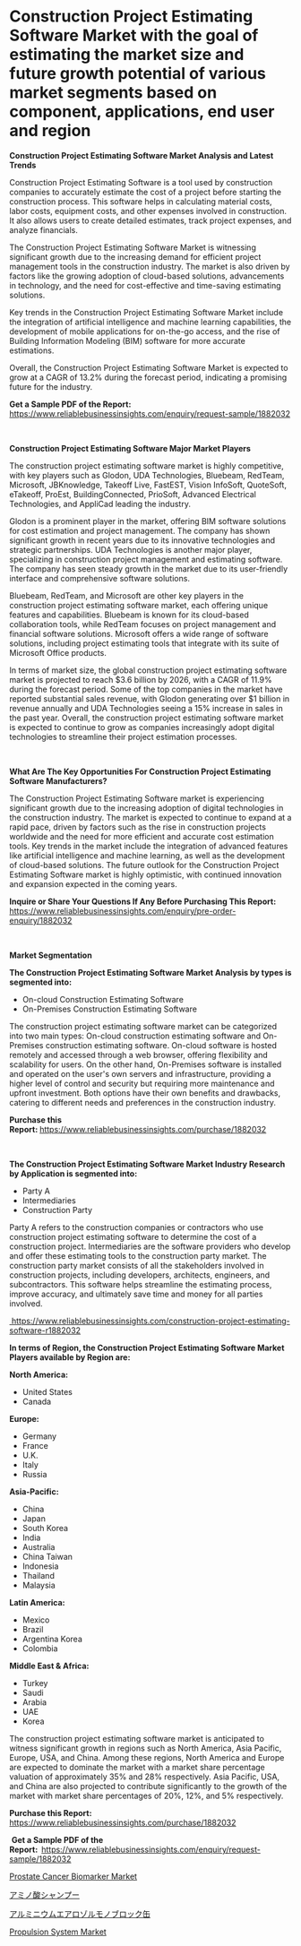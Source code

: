 <p><h1>Construction Project Estimating Software Market with the goal of estimating the market size and future growth potential of various market segments based on component, applications, end user and region</h1></p><p><strong>Construction Project Estimating Software Market Analysis and Latest Trends</strong></p>
<p><p>Construction Project Estimating Software is a tool used by construction companies to accurately estimate the cost of a project before starting the construction process. This software helps in calculating material costs, labor costs, equipment costs, and other expenses involved in construction. It also allows users to create detailed estimates, track project expenses, and analyze financials.</p><p>The Construction Project Estimating Software Market is witnessing significant growth due to the increasing demand for efficient project management tools in the construction industry. The market is also driven by factors like the growing adoption of cloud-based solutions, advancements in technology, and the need for cost-effective and time-saving estimating solutions.</p><p>Key trends in the Construction Project Estimating Software Market include the integration of artificial intelligence and machine learning capabilities, the development of mobile applications for on-the-go access, and the rise of Building Information Modeling (BIM) software for more accurate estimations.</p><p>Overall, the Construction Project Estimating Software Market is expected to grow at a CAGR of 13.2% during the forecast period, indicating a promising future for the industry.</p></p>
<p><strong>Get a Sample PDF of the Report:&nbsp;</strong> <a href="https://www.reliablebusinessinsights.com/enquiry/request-sample/1882032">https://www.reliablebusinessinsights.com/enquiry/request-sample/1882032</a></p>
<p>&nbsp;</p>
<p><strong>Construction Project Estimating Software Major Market Players</strong></p>
<p><p>The construction project estimating software market is highly competitive, with key players such as Glodon, UDA Technologies, Bluebeam, RedTeam, Microsoft, JBKnowledge, Takeoff Live, FastEST, Vision InfoSoft, QuoteSoft, eTakeoff, ProEst, BuildingConnected, PrioSoft, Advanced Electrical Technologies, and AppliCad leading the industry. </p><p>Glodon is a prominent player in the market, offering BIM software solutions for cost estimation and project management. The company has shown significant growth in recent years due to its innovative technologies and strategic partnerships. UDA Technologies is another major player, specializing in construction project management and estimating software. The company has seen steady growth in the market due to its user-friendly interface and comprehensive software solutions. </p><p>Bluebeam, RedTeam, and Microsoft are other key players in the construction project estimating software market, each offering unique features and capabilities. Bluebeam is known for its cloud-based collaboration tools, while RedTeam focuses on project management and financial software solutions. Microsoft offers a wide range of software solutions, including project estimating tools that integrate with its suite of Microsoft Office products.</p><p>In terms of market size, the global construction project estimating software market is projected to reach $3.6 billion by 2026, with a CAGR of 11.9% during the forecast period. Some of the top companies in the market have reported substantial sales revenue, with Glodon generating over $1 billion in revenue annually and UDA Technologies seeing a 15% increase in sales in the past year. Overall, the construction project estimating software market is expected to continue to grow as companies increasingly adopt digital technologies to streamline their project estimation processes.</p></p>
<p>&nbsp;</p>
<p><strong>What Are The Key Opportunities For Construction Project Estimating Software Manufacturers?</strong></p>
<p><p>The Construction Project Estimating Software market is experiencing significant growth due to the increasing adoption of digital technologies in the construction industry. The market is expected to continue to expand at a rapid pace, driven by factors such as the rise in construction projects worldwide and the need for more efficient and accurate cost estimation tools. Key trends in the market include the integration of advanced features like artificial intelligence and machine learning, as well as the development of cloud-based solutions. The future outlook for the Construction Project Estimating Software market is highly optimistic, with continued innovation and expansion expected in the coming years.</p></p>
<p><strong>Inquire or Share Your Questions If Any Before Purchasing This Report:</strong> <a href="https://www.reliablebusinessinsights.com/enquiry/pre-order-enquiry/1882032">https://www.reliablebusinessinsights.com/enquiry/pre-order-enquiry/1882032</a></p>
<p>&nbsp;</p>
<p><strong>Market Segmentation</strong></p>
<p><strong>The Construction Project Estimating Software Market Analysis by types is segmented into:</strong></p>
<p><ul><li>On-cloud Construction Estimating Software</li><li>On-Premises Construction Estimating Software</li></ul></p>
<p><p>The construction project estimating software market can be categorized into two main types: On-cloud construction estimating software and On-Premises construction estimating software. On-cloud software is hosted remotely and accessed through a web browser, offering flexibility and scalability for users. On the other hand, On-Premises software is installed and operated on the user's own servers and infrastructure, providing a higher level of control and security but requiring more maintenance and upfront investment. Both options have their own benefits and drawbacks, catering to different needs and preferences in the construction industry.</p></p>
<p><strong>Purchase this Report:&nbsp;</strong><a href="https://www.reliablebusinessinsights.com/purchase/1882032">https://www.reliablebusinessinsights.com/purchase/1882032</a></p>
<p>&nbsp;</p>
<p><strong>The Construction Project Estimating Software Market Industry Research by Application is segmented into:</strong></p>
<p><ul><li>Party A</li><li>Intermediaries</li><li>Construction Party</li></ul></p>
<p><p>Party A refers to the construction companies or contractors who use construction project estimating software to determine the cost of a construction project. Intermediaries are the software providers who develop and offer these estimating tools to the construction party market. The construction party market consists of all the stakeholders involved in construction projects, including developers, architects, engineers, and subcontractors. This software helps streamline the estimating process, improve accuracy, and ultimately save time and money for all parties involved.</p></p>
<p><a href="https://www.reliablebusinessinsights.com/construction-project-estimating-software-r1882032">&nbsp;https://www.reliablebusinessinsights.com/construction-project-estimating-software-r1882032</a></p>
<p><strong>In terms of Region, the Construction Project Estimating Software Market Players available by Region are:</strong></p>
<p>
    <p> <strong> North America: </strong>
        <ul>
            <li>United States</li>
            <li>Canada</li>
        </ul>
        </p> 
    <p> <strong> Europe: </strong>
        <ul>
            <li>Germany</li>
            <li>France</li>
            <li>U.K.</li>
            <li>Italy</li>
            <li>Russia</li>
        </ul>
        </p> 
    <p> <strong> Asia-Pacific: </strong>
        <ul>
            <li>China</li>
            <li>Japan</li>
            <li>South Korea</li>
            <li>India</li>
            <li>Australia</li>
            <li>China Taiwan</li>
            <li>Indonesia</li>
            <li>Thailand</li>
            <li>Malaysia</li>
        </ul>
        </p> 
    <p> <strong> Latin America: </strong>
        <ul>
            <li>Mexico</li>
            <li>Brazil</li>
            <li>Argentina Korea</li>
            <li>Colombia</li>
        </ul>
        </p> 
    <p> <strong> Middle East & Africa: </strong>
        <ul>
            <li>Turkey</li>
            <li>Saudi</li>
            <li>Arabia</li>
            <li>UAE</li>
            <li>Korea</li>
        </ul>
    </p>
    </p>
<p><p>The construction project estimating software market is anticipated to witness significant growth in regions such as North America, Asia Pacific, Europe, USA, and China. Among these regions, North America and Europe are expected to dominate the market with a market share percentage valuation of approximately 35% and 28% respectively. Asia Pacific, USA, and China are also projected to contribute significantly to the growth of the market with market share percentages of 20%, 12%, and 5% respectively.</p></p>
<p><strong>Purchase this Report: </strong><a href="https://www.reliablebusinessinsights.com/purchase/1882032">https://www.reliablebusinessinsights.com/purchase/1882032</a></p>
<p>&nbsp;<strong>Get a Sample PDF of the Report:&nbsp;&nbsp;</strong><a href="https://www.reliablebusinessinsights.com/enquiry/request-sample/1882032">https://www.reliablebusinessinsights.com/enquiry/request-sample/1882032</a></p>
<p><strong></strong></p>
<p><p><a href="https://github.com/khkjaxbn36/Market-Research-Report-List-1/blob/main/prostate-cancer-biomarker-market.md">Prostate Cancer Biomarker Market</a></p><p><a href="https://github.com/LeoraEber/Market-Research-Report-List-1/blob/main/3020107181574.md">アミノ酸シャンプー</a></p><p><a href="https://github.com/tubbs463/Market-Research-Report-List-2/blob/main/9746821181573.md">アルミニウムエアロゾルモノブロック缶</a></p><p><a href="https://github.com/bushilahore52/Market-Research-Report-List-1/blob/main/propulsion-system-market.md">Propulsion System Market</a></p></p>